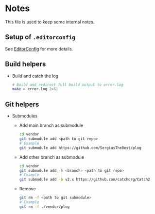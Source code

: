 # Notes

This file is used to keep some internal notes.

## Setup of `.editorconfig`

See [EditorConfig][edconf] for more details.

## Build helpers

- Build and catch the log

  ```bash
  # Build and redirect full build output to error.log
  make > error.log 2>&1
  ```

## Git helpers

- Submodules
  - Add main branch as submodule

    ```bash
    cd vendor
    git submodule add <path to git repo>
    # Example
    git submodule add https://github.com/SergiusTheBest/plog
    ```

  - Add other branch as submodule

    ```bash
    cd vendor
    git submodule add -b <branch> <path to git repo>
    # Example
    git submodule add -b v2.x https://github.com/catchorg/Catch2
    ```

  - Remove

    ```bash
    git rm -f <path to git submodule>
    # Example
    git rm -f ./vendor/plog
    ```


[edconf]: https://editorconfig.org/
